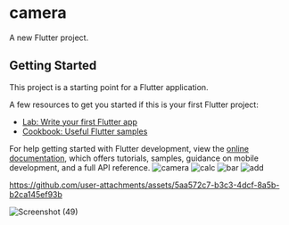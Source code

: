 # camera

A new Flutter project.

## Getting Started

This project is a starting point for a Flutter application.

A few resources to get you started if this is your first Flutter project:

- [Lab: Write your first Flutter app](https://docs.flutter.dev/get-started/codelab)
- [Cookbook: Useful Flutter samples](https://docs.flutter.dev/cookbook)

For help getting started with Flutter development, view the
[online documentation](https://docs.flutter.dev/), which offers tutorials,
samples, guidance on mobile development, and a full API reference.
![camera](https://github.com/user-attachments/assets/23848da4-ccaa-479a-ba22-b8e7728d9ad4)
![calc](https://github.com/user-attachments/assets/897c941b-c77e-4a18-8bec-60fef42d2a02)
![bar](https://github.com/user-attachments/assets/9096be7c-09a2-4fa6-964f-68950e8b72c4)
![add ](https://github.com/user-attachments/assets/d5146065-dd53-4cda-a854-b932bf07f10a)

https://github.com/user-attachments/assets/5aa572c7-b3c3-4dcf-8a5b-b2ca145ef93b

![Screenshot (49)](https://github.com/user-attachments/assets/707d0c4a-23d4-4dbb-9da3-5ad8c95ee4d9)

